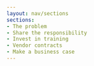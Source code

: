 ```yaml
---
layout: nav/sections
sections:
- The problem
- Share the responsibility
- Invest in training
- Vendor contracts
- Make a business case
---
```

